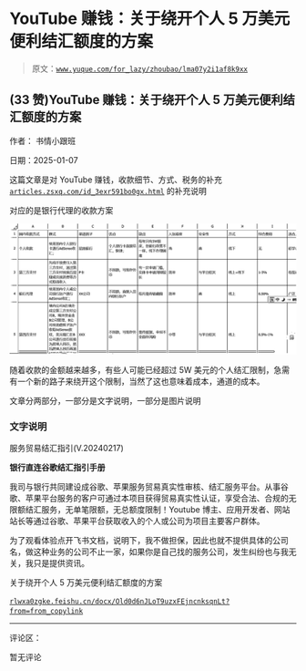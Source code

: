# YouTube 赚钱：关于绕开个人 5 万美元便利结汇额度的方案

> 原文：[`www.yuque.com/for_lazy/zhoubao/lma07y2i1af8k9xx`](https://www.yuque.com/for_lazy/zhoubao/lma07y2i1af8k9xx)

## (33 赞)YouTube 赚钱：关于绕开个人 5 万美元便利结汇额度的方案

作者： 书情小跟班

日期：2025-01-07

这篇文章是对 YouTube 赚钱，收款细节、方式、税务的补充 [`articles.zsxq.com/id_3exr591bo0gx.html`](https://articles.zsxq.com/id_3exr591bo0gx.html) 的补充说明

对应的是银行代理的收款方案

![](img/112989495dc7d3c808226f3255e91817.png "None")

随着收款的金额越来越多，有些人可能已经超过 5W 美元的个人结汇限制，急需有一个新的路子来绕开这个限制，当然了这也意味着成本，通道的成本。

文章分两部分，一部分是文字说明，一部分是图片说明

### 文字说明

服务贸易结汇指引(V.20240217)

**银行直连谷歌结汇指引手册**

我司与银行共同建设成谷歌、苹果服务贸易真实性审核、结汇服务平台。从事谷歌、苹果平台服务的客户可通过本项目获得贸易真实性认证，享受合法、合规的无限额结汇服务，无单笔限额，无总额度限制！Youtube 博主、应用开发者、网站站长等通过谷歌、苹果平台获取收入的个人或公司为项目主要客户群体。

为了观看体验点开飞书文档，说明下，我不做担保，因此也就不提供具体的公司名，做这种业务的公司不止一家，如果你是自己找的服务公司，发生纠纷也与我无关，我只是提供资讯。

关于绕开个人 5 万美元便利结汇额度的方案

[`rlwxa0zgke.feishu.cn/docx/Old0d6nJLoT9uzxFEjncnksqnLt?from=from_copylink`](https://rlwxa0zgke.feishu.cn/docx/Old0d6nJLoT9uzxFEjncnksqnLt?from=from_copylink)

* * *

评论区：

暂无评论
